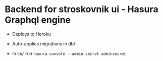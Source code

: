 # Backend for stroskovnik ui - Hasura Graphql engine

- Deploys to Heroku

- Auto-applies migrations in db/

- In `db/` run `hasura console --admin-secret adminsecret`